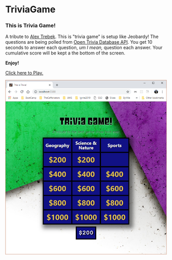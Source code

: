 # TriviaGame

### This is Trivia Game!

A tribute to [Alex Trebek](https://en.wikipedia.org/wiki/Alex_Trebek). This is "trivia game" is setup like Jeobardy! The questions are being polled from [Open Trivia Database API](https://opentdb.com/). You get 10 seconds to answer each question, _um I mean,_ question each answer. Your cumulative score will be kept a the bottom of the screen.

**Enjoy!**

[Click here to Play.](https://jonathan-meyer.github.io/TriviaGame/)

![TriviaGame](assets/images/screenshot.png)
